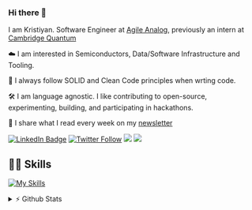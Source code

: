 ### Hi there 👋

I am Kristiyan. Software Engineer at [Agile Analog](https://www.agileanalog.com/), previously an intern at [Cambridge Quantum](https://cambridgequantum.com/) 

☁️ I am interested in Semiconductors, Data/Software Infrastructure and Tooling.

📖 I always follow SOLID and Clean Code principles when wrting code.

🛠️ I am language agnostic. I like contributing to open-source, experimenting, building, and participating in hackathons.

👾 I share what I read every week on my [newsletter](https://krisdilov.substack.com/)


[![LinkedIn Badge](https://img.shields.io/badge/LinkedIn-Profile-informational?style=flat&logo=linkedin&logoColor=white&color=blue)](https://www.linkedin.com/in/kristiyan-dilov-4317a4178/)
[![Twitter Follow](https://img.shields.io/twitter/follow/kristiyan514?label=kristiyan514&logo=twitter&style=flat&color=blue)](https://twitter.com/kristiyan514)
![](https://dcbadge.vercel.app/api/shield/520315179171446785?style=flat)
![](https://www.codewars.com/users/kris524/badges/micro)

## 👨‍💻 Skills
[![My Skills](https://skillicons.dev/icons?i=python,rust,cpp,aws,git,githubactions,linux,docker,jenkins,flask,fastapi,gitlab,qt)](https://skillicons.dev)

<details>
<summary> ⚡ Github Stats</summary>
<br>
 <p>
  <a href="#"><img src="https://github-readme-stats.vercel.app/api?username=kris524&show_icons=true&count_private=true" width="400"></a>
</p>

</details>

